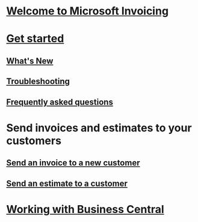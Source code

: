 # [Welcome to Microsoft Invoicing](index.md)
# [Get started](get-started.md)
## [What's New](about-news.md)
## [Troubleshooting](about-troubleshooting.md)
## [Frequently asked questions](about-faq.md)
# Send invoices and estimates to your customers
## [Send an invoice to a new customer](send-invoice.md)
## [Send an estimate to a customer](send-estimate.md)
# [Working with Business Central](ui-work-product.md)
